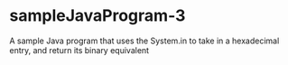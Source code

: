 # sampleJavaProgram-3
A sample Java program that uses the System.in to take in a hexadecimal entry, and return its binary equivalent
